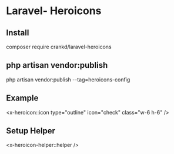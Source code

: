 # Laravel- Heroicons

## Install

composer require crankd/laravel-heroicons

## php artisan vendor:publish

php artisan vendor:publish --tag=heroicons-config

## Example

<x-heroicon::icon type="outline" icon="check" class="w-6 h-6" />

## Setup Helper

<x-heroicon-helper::helper />

<script src="{{ asset('crankd/laravel-heroicons/helper.js') }}"></script>

